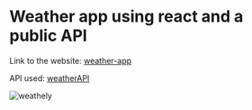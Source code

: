 # Weather app using react and a public API

Link to the website: [weather-app](https://thareendra2000-weather-app.netlify.app/)

API used: [weatherAPI](https://openweathermap.org/api) 

![weathely](https://user-images.githubusercontent.com/97722096/212614463-b0f34b79-21aa-4b37-8d99-903d91b6ad53.PNG)